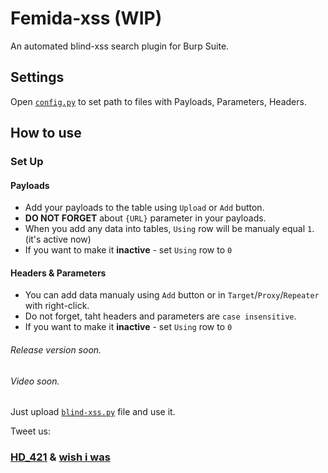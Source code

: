 # Femida-xss (WIP)

An automated blind-xss search plugin for Burp Suite.

## Settings

Open [`config.py`](./config.py) to set path to files with Payloads, Parameters, Headers.

## How to use

### Set Up

#### Payloads
- Add your payloads to the table using `Upload` or `Add` button.
- **DO NOT FORGET** about `{URL}` parameter in your payloads.
- When you add any data into tables, `Using` row will be manualy equal `1`. (it's active now)
- If you want to make it **inactive** - set `Using` row to `0`

#### Headers & Parameters
- You can add data manualy using `Add` button or in `Target`/`Proxy`/`Repeater` with right-click.
- Do not forget, taht headers and parameters are `case insensitive`.
- If you want to make it **inactive** - set `Using` row to `0`

###### Release version soon.
###### Video soon.

Just upload [`blind-xss.py`](./blind_xss.py) file and use it.

Tweet us:
### [HD_421](https://twitter.com/hd_421) & [wish i was](https://twitter.com/wish_iwas)
